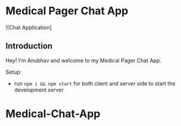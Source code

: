 # Medical Pager Chat App

![Chat Application]

## Introduction
Hey! I'm Anubhav and welcome to my Medical Pager Chat App.

Setup:
- run ```npm i && npm start``` for both client and server side to start the development server



# Medical-Chat-App
